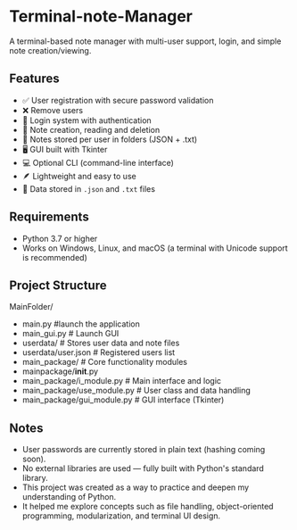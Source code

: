 # Terminal-note-Manager
A terminal-based note manager with multi-user support, login, and simple note creation/viewing.

## Features

- ✅ User registration with secure password validation
- ❌ Remove users
- 🔐 Login system with authentication
- 🧾 Note creation, reading and deletion
- 💾 Notes stored per user in folders (JSON + .txt)
- 🖥️ GUI built with Tkinter
- 💻 Optional CLI (command-line interface)
- 🪶 Lightweight and easy to use
- 📂 Data stored in `.json` and `.txt` files

## Requirements
- Python 3.7 or higher
- Works on Windows, Linux, and macOS (a terminal with Unicode support is recommended)

## Project Structure
MainFolder/
- main.py #launch the application
- main_gui.py # Launch GUI
- userdata/ # Stores user data and note files
- userdata/user.json # Registered users list
- main_package/ # Core functionality modules
- mainpackage/__init__.py
- main_package/i_module.py # Main interface and logic
- main_package/use_module.py # User class and data handling
- main_package/gui_module.py # GUI interface (Tkinter)

## Notes
- User passwords are currently stored in plain text (hashing coming soon).
- No external libraries are used — fully built with Python's standard library.
- This project was created as a way to practice and deepen my understanding of Python.
- It helped me explore concepts such as file handling, object-oriented programming, modularization, and terminal UI design.
